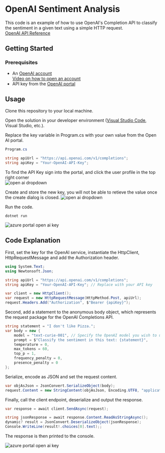 # OpenAI Sentiment Analysis

This code is an example of how to use OpenAI's Completion API to classify the sentiment in a given text using a simple HTTP request.  
[OpenAI API Reference](https://platform.openai.com/docs/api-reference/completions)  

## Getting Started

### Prerequisites

* An [OpenAI account](https://openai.com/)  
[Video on how to open an account](https://www.youtube.com/)
* API key from the [OpenAI portal](https://platform.openai.com/)  

## Usage

Clone this repository to your local machine.

Open the solution in your developer environment ([Visual Studio Code](https://code.visualstudio.com/), Visual Studio, etc.).

Replace the key variable in Program.cs with your own value from the Open AI portal.  
```C#
Program.cs

string apiUrl = "https://api.openai.com/v1/completions";
string apiKey = "Your-OpenAI-API-Key";
```  

To find the API Key sign into the portal, and click the user profile in the top right corner  
![open ai dropdown](https://github.com/microsoft/globalopenaihack/blob/sentiment/assets/sentimentanalysis/openaidropdown.jpg)  

Create and store the new key, you will not be able to retieve the value once the create dialog is closed. 
![open ai dropdown](https://github.com/microsoft/globalopenaihack/blob/sentiment/assets/sentimentanalysis/openaiSecret.jpg)  


Run the code.  
```dotnetcli
dotnet run
```
![azure portal open ai key](https://github.com/microsoft/globalopenaihack/blob/sentiment/assets/sentimentanalysis/openaioutput.jpg)  
  

## Code Explanation

First, set the key for the OpenAI service, instantiate the HttpClient, HttpRequestMessage and add the Authorization header.  
```C#
using System.Text;
using Newtonsoft.Json;

string apiUrl = "https://api.openai.com/v1/completions";
string apiKey = "Your-OpenAI-API-Key"; // Replace with your API key

var client = new HttpClient();
var request = new HttpRequestMessage(HttpMethod.Post, apiUrl);
request.Headers.Add("Authorization", $"Bearer {apiKey}");
```  

Second, add a statement to the anonymous body object, which represents the request package for the OpenAI Completions API.    
```C#
string statement = "I don't like Pizza.";
var body = new {
    model = "text-curie-001", // Specify the OpenAI model you wish to use
    prompt = $"Classify the sentiment in this text: {statement}",
    temperature = 0,
    max_tokens = 60,
    top_p = 1,
    frequency_penalty = 0,
    presence_penalty = 0
};
```  

Serialize, encode as JSON and set the request content.  
```C#
var objAsJson = JsonConvert.SerializeObject(body);
request.Content = new StringContent(objAsJson, Encoding.UTF8, "application/json");
```

Finally, call the client endpoint, deserialize  and output the response.  
```C#
var response = await client.SendAsync(request);

string jsonResponse = await response.Content.ReadAsStringAsync();
dynamic? result = JsonConvert.DeserializeObject(jsonResponse);
Console.WriteLine(result!.choices[0].text);;
```  
The response is then printed to the console.  

![azure portal open ai key](https://github.com/microsoft/globalopenaihack/blob/sentiment/assets/sentimentanalysis/openaioutput.jpg)  
  
  


